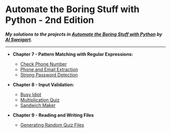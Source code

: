 # **Automate the Boring Stuff with Python - 2nd Edition**
***My solutions to the projects in [Automate the Boring Stuff with Python](https://automatetheboringstuff.com/) by [Al Sweigart](http://alsweigart.com/).***
  
---  
* **Chapter 7 - Pattern Matching with Regular Expressions:**  
  * [Check Phone Number](https://github.com/Tedawy/automate-the-boring-stuff-with-python/blob/main/Ch%207%20Regular%20Expression/isPhoneNumber.py)
  * [Phone and Email Extraction](https://github.com/Tedawy/automate-the-boring-stuff-with-python/blob/main/Ch%207%20Regular%20Expression/phoneAndEmail.py)
  * [Strong Password Detection](https://github.com/Tedawy/automate-the-boring-stuff-with-python/blob/main/Ch%207%20Regular%20Expression/strongPassword.py)
  
* **Chapter 8 - Input Validation:** 
  * [Busy Idiot](https://github.com/Tedawy/automate-the-boring-stuff-with-python/blob/main/Ch%208%20Input%20Validation/idiot.py)
  * [Multiplication Quiz](https://github.com/Tedawy/automate-the-boring-stuff-with-python/blob/main/Ch%208%20Input%20Validation/multiplicationQuiz.py)
  * [Sandwich Maker](https://github.com/Tedawy/automate-the-boring-stuff-with-python/blob/main/Ch%208%20Input%20Validation/sandwichMaker.py)
  
* **Chapter 9 - Reading and Writing Files**
  * [Generating Random Quiz Files](https://github.com/Tedawy/automate-the-boring-stuff-with-python/blob/main/Ch%209%20Reading%20and%20Writing%20Files/randomQuizGenerator.py)
